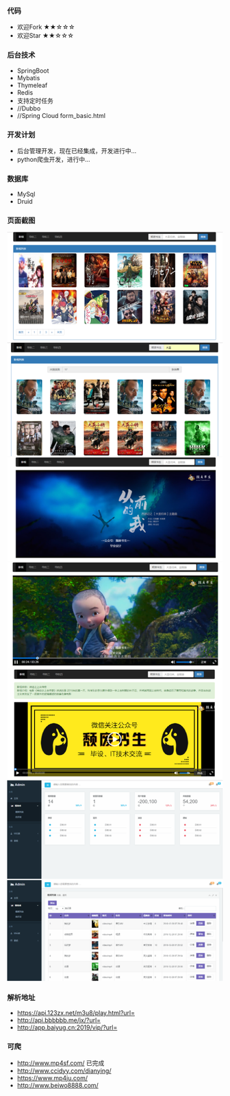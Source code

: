 ### 代码
- 欢迎Fork ★★☆☆☆
- 欢迎Star ★★☆☆☆

### 后台技术
- SpringBoot
- Mybatis
- Thymeleaf
- Redis
- 支持定时任务
- //Dubbo
- //Spring Cloud
form_basic.html

### 开发计划
- 后台管理开发，现在已经集成，开发进行中...
- python爬虫开发，进行中...

### 数据库
- MySql
- Druid

### 页面截图

![readme1](src/main/resources/doc/resource/readme1.png)
![readme2](src/main/resources/doc/resource/readme2.png)
![readme3](src/main/resources/doc/resource/readme3.png)
![readme4](src/main/resources/doc/resource/readme4.png)
![readme7](src/main/resources/doc/resource/readme7.png)
![readme5](src/main/resources/doc/resource/readme5.png)
![readme6](src/main/resources/doc/resource/readme6.png)


### 解析地址
- https://api.123zx.net/m3u8/play.html?url=
- http://api.bbbbbb.me/jx/?url=
- http://app.baiyug.cn:2019/vip/?url=

### 可爬
- http://www.mp4sf.com/  已完成
- http://www.ccidyy.com/dianying/
- https://www.mp4ju.com/
- http://www.beiwo8888.com/